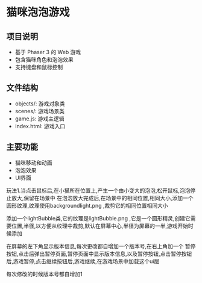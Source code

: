 # 猫咪泡泡游戏

## 项目说明
- 基于 Phaser 3 的 Web 游戏
- 包含猫咪角色和泡泡效果
- 支持键盘和鼠标控制

## 文件结构
- objects/: 游戏对象类
- scenes/: 游戏场景类
- game.js: 游戏主逻辑
- index.html: 游戏入口

## 主要功能
- 猫咪移动和动画
- 泡泡效果
- UI界面

玩法1.当点击鼠标后,在小猫所在位置上,产生一个由小变大的泡泡,松开鼠标,泡泡停止放大,保留在场景中
在泡泡放大完成后,在场景中的相同位置,相同大小,添加一个圆形纹理,纹理使用backgroundlight.png ,裁剪它的相同位置相同大小

添加一个lightBubble类,它的纹理是lightBubble.png ,它是一个圆形精灵,创建它需要位置,半径,以方便从纹理中裁剪,默认在屏幕中心,半径为屏幕的一半,游戏开始时候添加

在屏幕的左下角显示版本信息,每次更改都自增加一个版本号,在右上角加一个 暂停按钮,点击后弹出暂停页面,暂停页面中显示版本信息,以及暂停按钮,点击暂停按钮后,游戏暂停,点击继续按钮后,游戏继续,在游戏场景中加载这个ui层

每次修改的时候版本号都自增加1